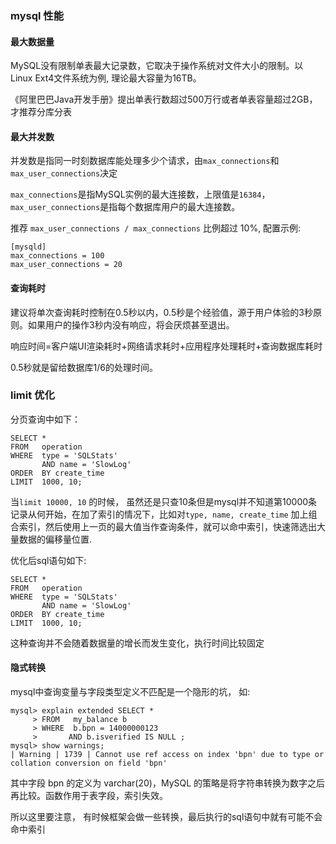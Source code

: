 ### mysql 性能

#### 最大数据量

MySQL没有限制单表最大记录数，它取决于操作系统对文件大小的限制。以 Linux Ext4文件系统为例, 理论最大容量为16TB。

《阿里巴巴Java开发手册》提出单表行数超过500万行或者单表容量超过2GB，才推荐分库分表

#### 最大并发数

并发数是指同一时刻数据库能处理多少个请求，由`max_connections`和`max_user_connections`决定

`max_connections`是指MySQL实例的最大连接数，上限值是`16384`，`max_user_connections`是指每个数据库用户的最大连接数。

推荐 `max_user_connections / max_connections` 比例超过 10%, 配置示例:
```
[mysqld]
max_connections = 100
max_user_connections = 20
```

#### 查询耗时

建议将单次查询耗时控制在0.5秒以内，0.5秒是个经验值，源于用户体验的3秒原则。如果用户的操作3秒内没有响应，将会厌烦甚至退出。

响应时间=客户端UI渲染耗时+网络请求耗时+应用程序处理耗时+查询数据库耗时

0.5秒就是留给数据库1/6的处理时间。


### 
### limit 优化

分页查询中如下：
```
SELECT * 
FROM   operation 
WHERE  type = 'SQLStats' 
       AND name = 'SlowLog' 
ORDER  BY create_time 
LIMIT  1000, 10;
```

当`limit 10000, 10` 的时候， 虽然还是只查10条但是mysql并不知道第10000条记录从何开始，在加了索引的情况下，比如对`type, name, create_time` 加上组合索引，然后使用上一页的最大值当作查询条件，就可以命中索引，快速筛选出大量数据的偏移量位置.

优化后sql语句如下:
```
SELECT * 
FROM   operation 
WHERE  type = 'SQLStats' 
       AND name = 'SlowLog' 
ORDER  BY create_time 
LIMIT  1000, 10;
```

这种查询并不会随着数据量的增长而发生变化，执行时间比较固定

#### 隐式转换

mysql中查询变量与字段类型定义不匹配是一个隐形的坑， 如:
```
mysql> explain extended SELECT * 
     > FROM   my_balance b 
     > WHERE  b.bpn = 14000000123 
     >       AND b.isverified IS NULL ;
mysql> show warnings;
| Warning | 1739 | Cannot use ref access on index 'bpn' due to type or collation conversion on field 'bpn'
```

其中字段 bpn 的定义为 varchar(20)，MySQL 的策略是将字符串转换为数字之后再比较。函数作用于表字段，索引失效。

所以这里要注意， 有时候框架会做一些转换，最后执行的sql语句中就有可能不会命中索引

